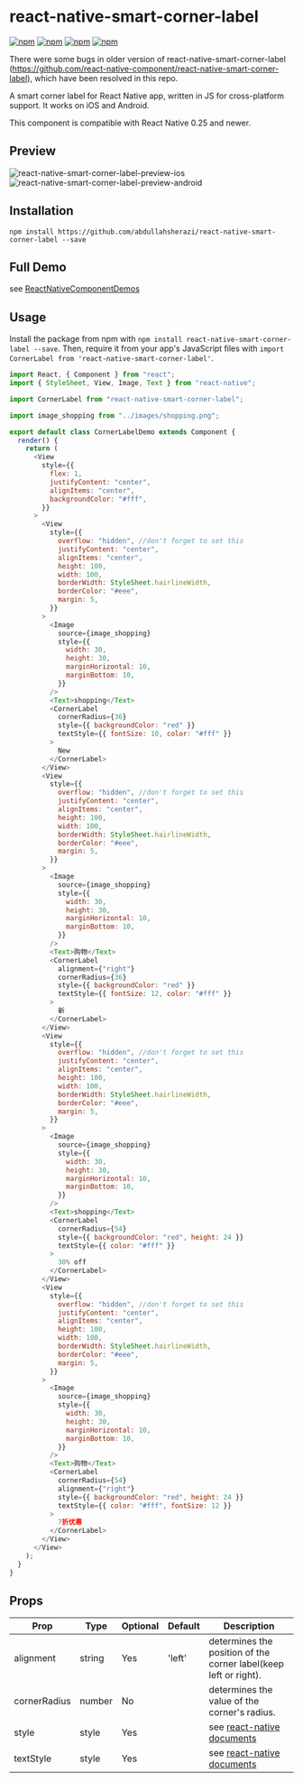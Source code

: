 # react-native-smart-corner-label

[![npm](https://img.shields.io/npm/v/react-native-smart-corner-label.svg)](https://www.npmjs.com/package/react-native-smart-corner-label)
[![npm](https://img.shields.io/npm/dm/react-native-smart-corner-label.svg)](https://www.npmjs.com/package/react-native-smart-corner-label)
[![npm](https://img.shields.io/npm/dt/react-native-smart-corner-label.svg)](https://www.npmjs.com/package/react-native-smart-corner-label)
[![npm](https://img.shields.io/npm/l/react-native-smart-corner-label.svg)](https://github.com/react-native-component/react-native-smart-corner-label/blob/master/LICENSE)

There were some bugs in older version of react-native-smart-corner-label (https://github.com/react-native-component/react-native-smart-corner-label), which have been resolved in this repo.

A smart corner label for React Native app, written in JS for cross-platform support.
It works on iOS and Android.

This component is compatible with React Native 0.25 and newer.

## Preview

![react-native-smart-corner-label-preview-ios][1]
![react-native-smart-corner-label-preview-android][4]

## Installation

```
npm install https://github.com/abdullahsherazi/react-native-smart-corner-label --save
```

## Full Demo

see [ReactNativeComponentDemos][0]

## Usage

Install the package from npm with `npm install react-native-smart-corner-label --save`.
Then, require it from your app's JavaScript files with `import CornerLabel from 'react-native-smart-corner-label'`.

```js
import React, { Component } from "react";
import { StyleSheet, View, Image, Text } from "react-native";

import CornerLabel from "react-native-smart-corner-label";

import image_shopping from "../images/shopping.png";

export default class CornerLabelDemo extends Component {
  render() {
    return (
      <View
        style={{
          flex: 1,
          justifyContent: "center",
          alignItems: "center",
          backgroundColor: "#fff",
        }}
      >
        <View
          style={{
            overflow: "hidden", //don't forget to set this
            justifyContent: "center",
            alignItems: "center",
            height: 100,
            width: 100,
            borderWidth: StyleSheet.hairlineWidth,
            borderColor: "#eee",
            margin: 5,
          }}
        >
          <Image
            source={image_shopping}
            style={{
              width: 30,
              height: 30,
              marginHorizontal: 10,
              marginBottom: 10,
            }}
          />
          <Text>shopping</Text>
          <CornerLabel
            cornerRadius={36}
            style={{ backgroundColor: "red" }}
            textStyle={{ fontSize: 10, color: "#fff" }}
          >
            New
          </CornerLabel>
        </View>
        <View
          style={{
            overflow: "hidden", //don't forget to set this
            justifyContent: "center",
            alignItems: "center",
            height: 100,
            width: 100,
            borderWidth: StyleSheet.hairlineWidth,
            borderColor: "#eee",
            margin: 5,
          }}
        >
          <Image
            source={image_shopping}
            style={{
              width: 30,
              height: 30,
              marginHorizontal: 10,
              marginBottom: 10,
            }}
          />
          <Text>购物</Text>
          <CornerLabel
            alignment={"right"}
            cornerRadius={36}
            style={{ backgroundColor: "red" }}
            textStyle={{ fontSize: 12, color: "#fff" }}
          >
            新
          </CornerLabel>
        </View>
        <View
          style={{
            overflow: "hidden", //don't forget to set this
            justifyContent: "center",
            alignItems: "center",
            height: 100,
            width: 100,
            borderWidth: StyleSheet.hairlineWidth,
            borderColor: "#eee",
            margin: 5,
          }}
        >
          <Image
            source={image_shopping}
            style={{
              width: 30,
              height: 30,
              marginHorizontal: 10,
              marginBottom: 10,
            }}
          />
          <Text>shopping</Text>
          <CornerLabel
            cornerRadius={54}
            style={{ backgroundColor: "red", height: 24 }}
            textStyle={{ color: "#fff" }}
          >
            30% off
          </CornerLabel>
        </View>
        <View
          style={{
            overflow: "hidden", //don't forget to set this
            justifyContent: "center",
            alignItems: "center",
            height: 100,
            width: 100,
            borderWidth: StyleSheet.hairlineWidth,
            borderColor: "#eee",
            margin: 5,
          }}
        >
          <Image
            source={image_shopping}
            style={{
              width: 30,
              height: 30,
              marginHorizontal: 10,
              marginBottom: 10,
            }}
          />
          <Text>购物</Text>
          <CornerLabel
            cornerRadius={54}
            alignment={"right"}
            style={{ backgroundColor: "red", height: 24 }}
            textStyle={{ color: "#fff", fontSize: 12 }}
          >
            7折优惠
          </CornerLabel>
        </View>
      </View>
    );
  }
}
```

## Props

| Prop         | Type   | Optional | Default | Description                                                      |
| ------------ | ------ | -------- | ------- | ---------------------------------------------------------------- |
| alignment    | string | Yes      | 'left'  | determines the position of the corner label(keep left or right). |
| cornerRadius | number | No       |         | determines the value of the corner's radius.                     |
| style        | style  | Yes      |         | see [react-native documents][2]                                  |
| textStyle    | style  | Yes      |         | see [react-native documents][3]                                  |

[0]: https://github.com/cyqresig/ReactNativeComponentDemos
[1]: http://cyqresig.github.io/img/react-native-smart-corner-label-preview-ios-v1.1.0.gif
[2]: https://facebook.github.io/react-native/docs/style.html
[3]: https://facebook.github.io/react-native/docs/text.html#style
[4]: http://cyqresig.github.io/img/react-native-smart-corner-label-preview-android-v1.1.0.gif
